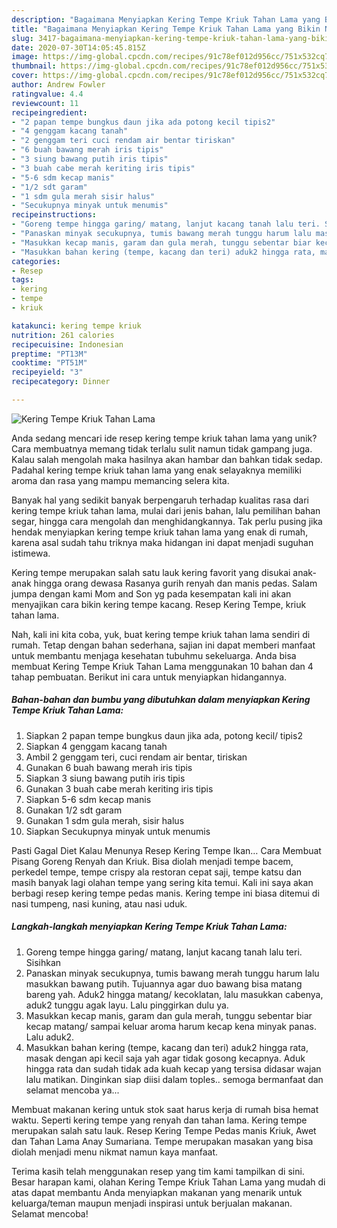```yaml
---
description: "Bagaimana Menyiapkan Kering Tempe Kriuk Tahan Lama yang Bikin Ngiler"
title: "Bagaimana Menyiapkan Kering Tempe Kriuk Tahan Lama yang Bikin Ngiler"
slug: 3417-bagaimana-menyiapkan-kering-tempe-kriuk-tahan-lama-yang-bikin-ngiler
date: 2020-07-30T14:05:45.815Z
image: https://img-global.cpcdn.com/recipes/91c78ef012d956cc/751x532cq70/kering-tempe-kriuk-tahan-lama-foto-resep-utama.jpg
thumbnail: https://img-global.cpcdn.com/recipes/91c78ef012d956cc/751x532cq70/kering-tempe-kriuk-tahan-lama-foto-resep-utama.jpg
cover: https://img-global.cpcdn.com/recipes/91c78ef012d956cc/751x532cq70/kering-tempe-kriuk-tahan-lama-foto-resep-utama.jpg
author: Andrew Fowler
ratingvalue: 4.4
reviewcount: 11
recipeingredient:
- "2 papan tempe bungkus daun jika ada potong kecil tipis2"
- "4 genggam kacang tanah"
- "2 genggam teri cuci rendam air bentar tiriskan"
- "6 buah bawang merah iris tipis"
- "3 siung bawang putih iris tipis"
- "3 buah cabe merah keriting iris tipis"
- "5-6 sdm kecap manis"
- "1/2 sdt garam"
- "1 sdm gula merah sisir halus"
- "Secukupnya minyak untuk menumis"
recipeinstructions:
- "Goreng tempe hingga garing/ matang, lanjut kacang tanah lalu teri. Sisihkan"
- "Panaskan minyak secukupnya, tumis bawang merah tunggu harum lalu masukkan bawang putih. Tujuannya agar duo bawang bisa matang bareng yah. Aduk2 hingga matang/ kecoklatan, lalu masukkan cabenya, aduk2 tunggu agak layu. Lalu pinggirkan dulu ya."
- "Masukkan kecap manis, garam dan gula merah, tunggu sebentar biar kecap matang/ sampai keluar aroma harum kecap kena minyak panas. Lalu aduk2."
- "Masukkan bahan kering (tempe, kacang dan teri) aduk2 hingga rata, masak dengan api kecil saja yah agar tidak gosong kecapnya. Aduk hingga rata dan sudah tidak ada kuah kecap yang tersisa didasar wajan lalu matikan. Dinginkan siap diisi dalam toples.. semoga bermanfaat dan selamat mencoba ya..."
categories:
- Resep
tags:
- kering
- tempe
- kriuk

katakunci: kering tempe kriuk 
nutrition: 261 calories
recipecuisine: Indonesian
preptime: "PT13M"
cooktime: "PT51M"
recipeyield: "3"
recipecategory: Dinner

---
```



![Kering Tempe Kriuk Tahan Lama](https://img-global.cpcdn.com/recipes/91c78ef012d956cc/751x532cq70/kering-tempe-kriuk-tahan-lama-foto-resep-utama.jpg)

Anda sedang mencari ide resep kering tempe kriuk tahan lama yang unik? Cara membuatnya memang tidak terlalu sulit namun tidak gampang juga. Kalau salah mengolah maka hasilnya akan hambar dan bahkan tidak sedap. Padahal kering tempe kriuk tahan lama yang enak selayaknya memiliki aroma dan rasa yang mampu memancing selera kita.

Banyak hal yang sedikit banyak berpengaruh terhadap kualitas rasa dari kering tempe kriuk tahan lama, mulai dari jenis bahan, lalu pemilihan bahan segar, hingga cara mengolah dan menghidangkannya. Tak perlu pusing jika hendak menyiapkan kering tempe kriuk tahan lama yang enak di rumah, karena asal sudah tahu triknya maka hidangan ini dapat menjadi suguhan istimewa.

Kering tempe merupakan salah satu lauk kering favorit yang disukai anak-anak hingga orang dewasa Rasanya gurih renyah dan manis pedas. Salam jumpa dengan kami Mom and Son yg pada kesempatan kali ini akan menyajikan cara bikin kering tempe kacang. Resep Kering Tempe, kriuk tahan lama.


Nah, kali ini kita coba, yuk, buat kering tempe kriuk tahan lama sendiri di rumah. Tetap dengan bahan sederhana, sajian ini dapat memberi manfaat untuk membantu menjaga kesehatan tubuhmu sekeluarga. Anda bisa membuat Kering Tempe Kriuk Tahan Lama menggunakan 10 bahan dan 4 tahap pembuatan. Berikut ini cara untuk menyiapkan hidangannya.

<!--inarticleads1-->

##### Bahan-bahan dan bumbu yang dibutuhkan dalam menyiapkan Kering Tempe Kriuk Tahan Lama:

1. Siapkan 2 papan tempe bungkus daun jika ada, potong kecil/ tipis2
1. Siapkan 4 genggam kacang tanah
1. Ambil 2 genggam teri, cuci rendam air bentar, tiriskan
1. Gunakan 6 buah bawang merah iris tipis
1. Siapkan 3 siung bawang putih iris tipis
1. Gunakan 3 buah cabe merah keriting iris tipis
1. Siapkan 5-6 sdm kecap manis
1. Gunakan 1/2 sdt garam
1. Gunakan 1 sdm gula merah, sisir halus
1. Siapkan Secukupnya minyak untuk menumis


Pasti Gagal Diet Kalau Menunya Resep Kering Tempe Ikan… Cara Membuat Pisang Goreng Renyah dan Kriuk. Bisa diolah menjadi tempe bacem, perkedel tempe, tempe crispy ala restoran cepat saji, tempe katsu dan masih banyak lagi olahan tempe yang sering kita temui. Kali ini saya akan berbagi resep kering tempe pedas manis. Kering tempe ini biasa ditemui di nasi tumpeng, nasi kuning, atau nasi uduk. 

<!--inarticleads2-->

##### Langkah-langkah menyiapkan Kering Tempe Kriuk Tahan Lama:

1. Goreng tempe hingga garing/ matang, lanjut kacang tanah lalu teri. Sisihkan
1. Panaskan minyak secukupnya, tumis bawang merah tunggu harum lalu masukkan bawang putih. Tujuannya agar duo bawang bisa matang bareng yah. Aduk2 hingga matang/ kecoklatan, lalu masukkan cabenya, aduk2 tunggu agak layu. Lalu pinggirkan dulu ya.
1. Masukkan kecap manis, garam dan gula merah, tunggu sebentar biar kecap matang/ sampai keluar aroma harum kecap kena minyak panas. Lalu aduk2.
1. Masukkan bahan kering (tempe, kacang dan teri) aduk2 hingga rata, masak dengan api kecil saja yah agar tidak gosong kecapnya. Aduk hingga rata dan sudah tidak ada kuah kecap yang tersisa didasar wajan lalu matikan. Dinginkan siap diisi dalam toples.. semoga bermanfaat dan selamat mencoba ya...


Membuat makanan kering untuk stok saat harus kerja di rumah bisa hemat waktu. Seperti kering tempe yang renyah dan tahan lama. Kering tempe merupakan salah satu lauk. Resep Kering Tempe Pedas manis Kriuk, Awet dan Tahan Lama Anay Sumariana. Tempe merupakan masakan yang bisa diolah menjadi menu nikmat namun kaya manfaat. 

Terima kasih telah menggunakan resep yang tim kami tampilkan di sini. Besar harapan kami, olahan Kering Tempe Kriuk Tahan Lama yang mudah di atas dapat membantu Anda menyiapkan makanan yang menarik untuk keluarga/teman maupun menjadi inspirasi untuk berjualan makanan. Selamat mencoba!
